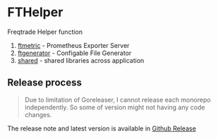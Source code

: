 # FTHelper

Freqtrade Helper function

1. [ftmetric](./metric) - Prometheus Exporter Server
2. [ftgenerator](./generator) - Configable File Generator
3. [shared](./shared) - shared libraries across application

## Release process

> Due to limitation of Goreleaser, I cannot release each monorepo independently. So some of version might not having any code changes.

The release note and latest version is available in [Github Release][gh-release]

[gh-release]: https://github.com/kamontat/fthelper/releases
